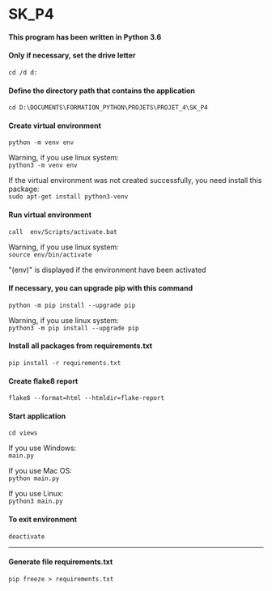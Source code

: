# SK_P4

#### This program has been written in Python 3.6

#### Only if necessary, set the drive letter 
`cd /d d:`

#### Define the directory path that contains the application
`cd D:\DOCUMENTS\FORMATION_PYTHON\PROJETS\PROJET_4\SK_P4`

#### Create virtual environment
`python -m venv env`

Warning, if you use linux system:  
`python3 -m venv env`  

If the virtual environment was not created successfully, you need install this package:  
`sudo apt-get install python3-venv`

#### Run virtual environment
`call  env/Scripts/activate.bat`

Warning, if you use linux system:  
`source env/bin/activate`  

"(env)" is displayed if the environment have been activated

#### If necessary, you can upgrade pip with this command
`python -m pip install --upgrade pip`  

Warning, if you use linux system:  
`python3 -m pip install --upgrade pip` 

#### Install all packages from requirements.txt
`pip install -r requirements.txt`

#### Create flake8 report
`flake8 --format=html --htmldir=flake-report`  

#### Start application
`cd views`  

If you use Windows:  
`main.py`

If you use Mac OS:  
`python main.py`

If you use Linux:  
`python3 main.py`

#### To exit environment
`deactivate`

--------------------------------------------------------------------------------
#### Generate file requirements.txt
`pip freeze > requirements.txt`

